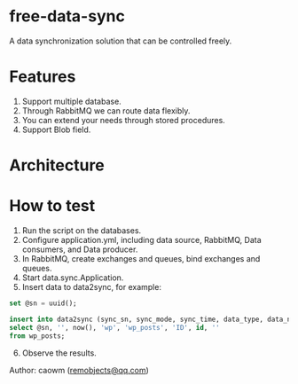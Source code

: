 # free-data-sync
A data synchronization solution that can be controlled freely.

# Features
1. Support multiple database.
2. Through RabbitMQ we can route data flexibly.
3. You can extend your needs through stored procedures.
4. Support Blob field.

# Architecture

# How to test
1. Run the script on the databases.
2. Configure application.yml, including data source, RabbitMQ, Data consumers, and Data producer.
3. In RabbitMQ, create exchanges and queues, bind exchanges and queues.
4. Start data.sync.Application.
5. Insert data to data2sync, for example:
````sql
set @sn = uuid();

insert into data2sync (sync_sn, sync_mode, sync_time, data_type, data_name, pk_name, pk_value, source)
select @sn, '', now(), 'wp', 'wp_posts', 'ID', id, ''
from wp_posts;
````
6. Observe the results.

Author: caowm (remobjects@qq.com)







